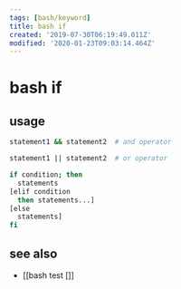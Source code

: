 ```yaml
---
tags: [bash/keyword]
title: bash if
created: '2019-07-30T06:19:49.011Z'
modified: '2020-01-23T09:03:14.464Z'
---
```


# bash if

## usage
```sh
statement1 && statement2  # and operator

statement1 || statement2  # or operator
```

```sh
if condition; then
  statements
[elif condition
  then statements...]
[else
  statements]
fi
```

## see also
- [[bash test []]
